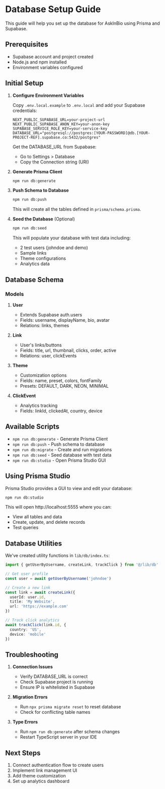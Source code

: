 # Database Setup Guide

This guide will help you set up the database for AskInBio using Prisma and Supabase.

## Prerequisites

- Supabase account and project created
- Node.js and npm installed
- Environment variables configured

## Initial Setup

1. **Configure Environment Variables**
   
   Copy `.env.local.example` to `.env.local` and add your Supabase credentials:
   ```
   NEXT_PUBLIC_SUPABASE_URL=your-project-url
   NEXT_PUBLIC_SUPABASE_ANON_KEY=your-anon-key
   SUPABASE_SERVICE_ROLE_KEY=your-service-key
   DATABASE_URL="postgresql://postgres:[YOUR-PASSWORD]@db.[YOUR-PROJECT-REF].supabase.co:5432/postgres"
   ```

   Get the DATABASE_URL from Supabase:
   - Go to Settings > Database
   - Copy the Connection string (URI)

2. **Generate Prisma Client**
   ```bash
   npm run db:generate
   ```

3. **Push Schema to Database**
   ```bash
   npm run db:push
   ```

   This will create all the tables defined in `prisma/schema.prisma`.

4. **Seed the Database** (Optional)
   ```bash
   npm run db:seed
   ```

   This will populate your database with test data including:
   - 2 test users (johndoe and demo)
   - Sample links
   - Theme configurations
   - Analytics data

## Database Schema

### Models

1. **User**
   - Extends Supabase auth.users
   - Fields: username, displayName, bio, avatar
   - Relations: links, themes

2. **Link**
   - User's links/buttons
   - Fields: title, url, thumbnail, clicks, order, active
   - Relations: user, clickEvents

3. **Theme**
   - Customization options
   - Fields: name, preset, colors, fontFamily
   - Presets: DEFAULT, DARK, NEON, MINIMAL

4. **ClickEvent**
   - Analytics tracking
   - Fields: linkId, clickedAt, country, device

## Available Scripts

- `npm run db:generate` - Generate Prisma Client
- `npm run db:push` - Push schema to database
- `npm run db:migrate` - Create and run migrations
- `npm run db:seed` - Seed database with test data
- `npm run db:studio` - Open Prisma Studio GUI

## Using Prisma Studio

Prisma Studio provides a GUI to view and edit your database:

```bash
npm run db:studio
```

This will open http://localhost:5555 where you can:
- View all tables and data
- Create, update, and delete records
- Test queries

## Database Utilities

We've created utility functions in `lib/db/index.ts`:

```typescript
import { getUserByUsername, createLink, trackClick } from '@/lib/db'

// Get user profile
const user = await getUserByUsername('johndoe')

// Create a new link
const link = await createLink({
  userId: user.id,
  title: 'My Website',
  url: 'https://example.com'
})

// Track click analytics
await trackClick(link.id, {
  country: 'US',
  device: 'mobile'
})
```

## Troubleshooting

1. **Connection Issues**
   - Verify DATABASE_URL is correct
   - Check Supabase project is running
   - Ensure IP is whitelisted in Supabase

2. **Migration Errors**
   - Run `npx prisma migrate reset` to reset database
   - Check for conflicting table names

3. **Type Errors**
   - Run `npm run db:generate` after schema changes
   - Restart TypeScript server in your IDE

## Next Steps

1. Connect authentication flow to create users
2. Implement link management UI
3. Add theme customization
4. Set up analytics dashboard